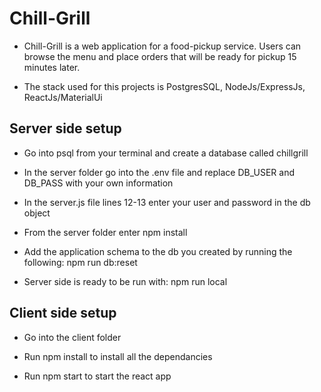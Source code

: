 # Chill-Grill

- Chill-Grill is a web application for a food-pickup service. Users can browse the menu and place orders that will be ready for pickup 15 minutes later.

- The stack used for this projects is PostgresSQL, NodeJs/ExpressJs, ReactJs/MaterialUi

## Server side setup

- Go into psql from your terminal and create a database called chillgrill

- In the server folder go into the .env file and replace DB_USER and DB_PASS with your own information

- In the server.js file lines 12-13 enter your user and password in the db object

- From the server folder enter npm install

- Add the application schema to the db you created by running the following: npm run db:reset

- Server side is ready to be run with: npm run local

## Client side setup

- Go into the client folder

- Run npm install to install all the dependancies

- Run npm start to start the react app